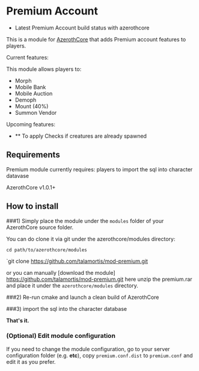 # Premium Account

- Latest Premium Account build status with azerothcore

This is a module for [AzerothCore](http://www.azerothcore.org) that adds Premium account features to players.

Current features:

This module allows players to:
- Morph
- Mobile Bank
- Mobile Auction
- Demoph
- Mount (40%)
- Summon Vendor

Upcoming features:
- ** To apply Checks if creatures are already spawned

## Requirements

Premium module currently requires: players to import the sql into character datavase

AzerothCore v1.0.1+

## How to install

###1) Simply place the module under the `modules` folder of your AzerothCore source folder.

You can do clone it via git under the azerothcore/modules directory:

`cd path/to/azerothcore/modules`

`git clone https://github.com/talamortis/mod-premium.git

or you can manually [download the module] https://github.com/talamortis/mod-premium.git here unzip the premium.rar and place it under the `azerothcore/modules` directory.

###2) Re-run cmake and launch a clean build of AzerothCore

###3) import the sql into the character database

**That's it.**

### (Optional) Edit module configuration

If you need to change the module configuration, go to your server configuration folder (e.g. **etc**), copy `premium.conf.dist` to `premium.conf` and edit it as you prefer.






